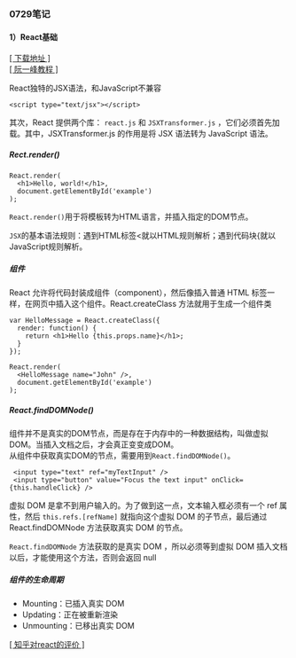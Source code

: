 ### 0729笔记  

#### 1）React基础

[[ 下载地址 ]](http://reactjs.cn/react/downloads.html)  
[[ 阮一峰教程 ]](http://www.ruanyifeng.com/blog/2015/03/react.html)

React独特的JSX语法，和JavaScript不兼容  

	<script type="text/jsx"></script>  

其次，React 提供两个库： `react.js` 和 `JSXTransformer.js` ，它们必须首先加载。其中，JSXTransformer.js 的作用是将 JSX 语法转为 JavaScript 语法。

##### Rect.render()

	React.render(
	  <h1>Hello, world!</h1>,
	  document.getElementById('example')
	);

`React.render()`用于将模板转为HTML语言，并插入指定的DOM节点。

`JSX`的基本语法规则：遇到HTML标签<就以HTML规则解析；遇到代码块{就以JavaScript规则解析。  

##### 组件
React 允许将代码封装成组件（component），然后像插入普通 HTML 标签一样，在网页中插入这个组件。React.createClass 方法就用于生成一个组件类  

	var HelloMessage = React.createClass({
	  render: function() {
	    return <h1>Hello {this.props.name}</h1>;
	  }
	});
	
	React.render(
	  <HelloMessage name="John" />,
	  document.getElementById('example')
	);

##### React.findDOMNode()
组件并不是真实的DOM节点，而是存在于内存中的一种数据结构，叫做虚拟DOM。当插入文档之后，才会真正变变成DOM。  
从组件中获取真实DOM的节点，需要用到`React.findDOMNode()`。

	 <input type="text" ref="myTextInput" />
     <input type="button" value="Focus the text input" onClick={this.handleClick} />

虚拟 DOM 是拿不到用户输入的。为了做到这一点，文本输入框必须有一个 ref 属性，然后 `this.refs.[refName]` 就指向这个虚拟 DOM 的子节点，最后通过 React.findDOMNode 方法获取真实 DOM 的节点。  

`React.findDOMNode` 方法获取的是真实 DOM ，所以必须等到虚拟 DOM 插入文档以后，才能使用这个方法，否则会返回 null

##### 组件的生命周期
+ Mounting：已插入真实 DOM
+ Updating：正在被重新渲染
+ Unmounting：已移出真实 DOM 

[[ 知乎对react的评价 ]](http://www.zhihu.com/question/27852694)